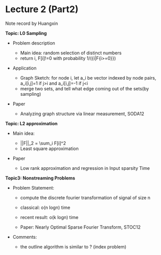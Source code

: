Lecture 2 (Part2)
=================

Note record by Huangxin


**Topic: L0 Sampling**

- Problem description
	- Main idea: random selection of distinct numbers
	- return i, F[i]!=0 with probability 1/({i|F{i>=0}})

- Application
	- Graph Sketch: for node i, let a_i be vector indexed by node pairs, a_i[i,j]=1 if j>i and a_i[i,j]=-1 if j<i
	- merge two sets, and tell what edge coming out of the sets(by sampling)
	
- Paper
	- Analyzing graph structure via linear measurement, SODA12

	
**Topic: L2 approximation**

- Main idea:
	- ||F||_2 = \sum_i F[i]^2
	- Least square approximation
	
- Paper	
	- Low rank approximation and regression in Input sparsity Time


**Topic3: Nonstreaming Problems**

- Problem Statement:
	- compute the discrete fourier transformation of signal of size n 
	- classical: o(n logn) time
	- recent result: o(k logn) time

	- Paper: Nearly Optimal Sparse Fourier Transform, STOC12
	
- Comments:
	- the outline algorithm is similar to ? (index problem)



	
